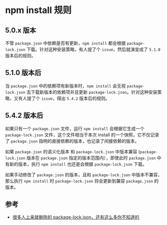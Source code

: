 # npm install 规则

## 5.0.x 版本

不管 `package.json` 中依赖是否有更新，`npm install` 都会根据 `package-lock.json` 下载。针对这种安装策略，有人提了个 `issue`，然后就演变成了 `5.1.0` 版本后的规则。

## 5.1.0 版本后

当 `package.json` 中的依赖项有新版本时，`npm install` 会无视 `package-lock.json` 去下载新版本的依赖项并且更新 `package-lock.json`。针对这种安装策略，又有人提了个 `issue`，得出 `5.4.2` 版本后的规则。

## 5.4.2 版本后

如果只有一个 `package.json` 文件，运行 `npm install` 会根据它生成一个 `package-lock.json` 文件，这个文件相当于本次 install 的一个快照，它不仅记录了 `package.json` 指明的直接依赖的版本，也记录了间接依赖的版本。

如果 `package.json` 的语义化版本 和 `package-lock.json` 中版本兼容 (`package-lock.json` 版本在 `package.json` 指定的版本范围内），即使此时 `package.json` 中有新的版本，执行 `npm install` 也还是会根据 `package-lock.json` 下载。

如果手动修改了 `package.json` 的版本，且和 `package-lock.json` 中版本不兼容，那么执行 `npm install` 时 `package-lock.json` 将会更新到兼容 `package.json` 的版本。

## 参考

- [很多人上来就删除的 package-lock.json，还有这么多你不知道的](https://mp.weixin.qq.com/s/9H7T-m0TEwg-WjwAW4cqJA)

